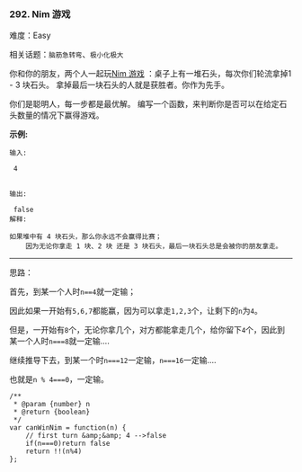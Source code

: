 ### 292. Nim 游戏

难度：Easy

相关话题：`脑筋急转弯`、`极小化极大`

你和你的朋友，两个人一起玩[Nim 游戏](https://baike.baidu.com/item/Nim游戏/6737105)
：桌子上有一堆石头，每次你们轮流拿掉1 - 3 块石头。 拿掉最后一块石头的人就是获胜者。你作为先手。



你们是聪明人，每一步都是最优解。 编写一个函数，来判断你是否可以在给定石头数量的情况下赢得游戏。



**示例:** 



```
输入:

 4


输出:

 false 
解释:

如果堆中有 4 块石头，那么你永远不会赢得比赛；
    因为无论你拿走 1 块、2 块 还是 3 块石头，最后一块石头总是会被你的朋友拿走。
```



-----

思路：

首先，到某一个人时`n==4`就一定输；

因此如果一开始有`5,6,7`都能赢，因为可以拿走`1,2,3`个，让剩下的`n`为`4`。

但是，一开始有`8`个，无论你拿几个，对方都能拿走几个，给你留下`4`个，因此到某一个人时`n===8`就一定输....

继续推导下去，到某一个时`n===12`一定输，`n===16`一定输....

也就是`n % 4===0`，一定输。
```
/**
 * @param {number} n
 * @return {boolean}
 */
var canWinNim = function(n) {
    // first turn &amp;&amp; 4 -->false
    if(n===0)return false
    return !!(n%4)
};
```

